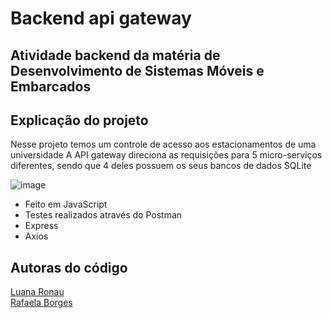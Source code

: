 # Backend api gateway
## Atividade backend da matéria de Desenvolvimento de Sistemas Móveis e Embarcados

## Explicação do projeto
Nesse projeto temos um controle de acesso aos estacionamentos de uma universidade
A API gateway direciona as requisições para 5 micro-serviços diferentes, sendo que 4 deles possuem os seus bancos de dados SQLite 

![image](https://github.com/LuanaRonau/Backend_apigateway/assets/128744972/b0d5ffa3-8948-4521-901c-3eb3a9f428e1)



- Feito em JavaScript
- Testes realizados através do Postman
- Express
- Axios

## Autoras do código 
<a href=https://github.com/LuanaRonau/>Luana Ronau<a/> <br/>
<a href='https://github.com/rafasborges'/>Rafaela Borges<a/>


